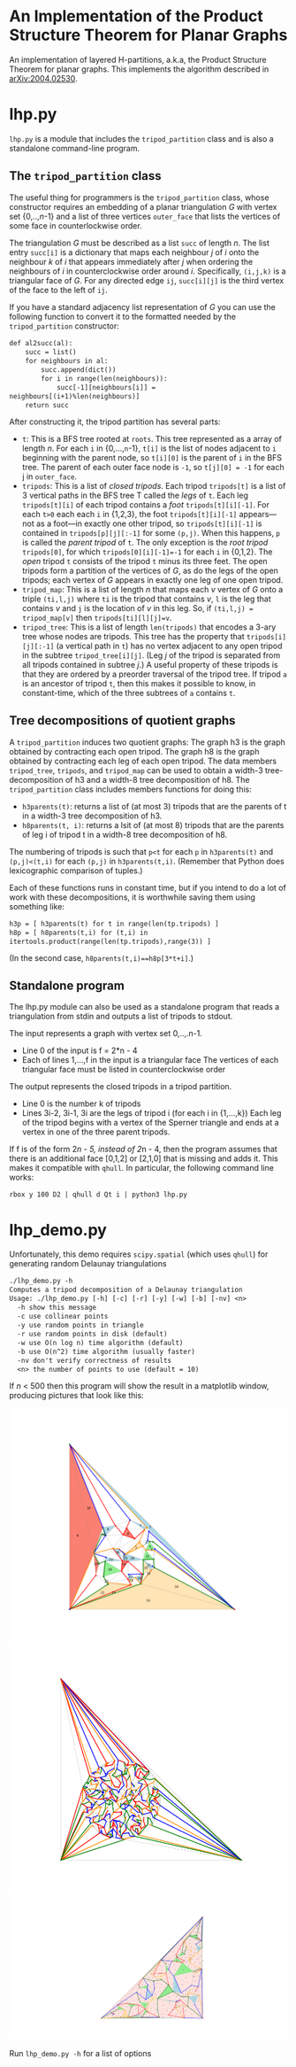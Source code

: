 # An Implementation of the Product Structure Theorem for Planar Graphs

An implementation of layered H-partitions, a.k.a, the Product Structure Theorem for planar graphs.  This implements the algorithm described in [arXiv:2004.02530](https://arxiv.org/abs/2004.02530).

# lhp.py

`lhp.py` is a module that includes the `tripod_partition` class and is also a standalone command-line program.

## The `tripod_partition` class

The useful thing for programmers is the `tripod_partition` class, whose constructor requires an embedding of a planar triangulation *G* with vertex set \{0,..,*n*-1\} and a list of three vertices `outer_face` that lists the vertices of some face in counterlockwise order.

The triangulation *G* must be described as a list `succ` of length *n*. The list entry `succ[i]` is a dictionary that maps each neighbour *j* of *i* onto the neighbour *k* of *i* that appears immediately after *j* when ordering the neighbours of *i* in counterclockwise order around *i*.  Specifically, `(i,j,k)` is a triangular face of *G*.  For any directed edge `ij`, `succ[i][j]` is the third vertex of the face to the left of `ij`.

If you have a standard adjacency list representation of *G* you can use the following function to convert it to the formatted needed by the `tripod_partition` constructor:

    def al2succ(al):
        succ = list()
        for neighbours in al:
            succ.append(dict())
            for i in range(len(neighbours)):
                succ[-1][neighbours[i]] = neighbours[(i+1)%len(neighbours)]
        return succ


After constructing it, the tripod partition has several parts:

- `t`: This is a BFS tree rooted at `roots`.  This tree represented as a array of length *n*. For each `i` in \{0,...,`n`-1\}, `t[i]` is the list of nodes adjacent to `i` beginning with the parent node, so `t[i][0]` is the parent of `i` in the BFS tree.  The parent of each outer face node is `-1`, so `t[j][0] = -1` for each j in `outer_face`.
- `tripods`: This is a list of *closed tripods*.  Each tripod `tripods[t]` is a list of 3 vertical paths in the BFS tree T called the *legs* of `t`.  Each leg `tripods[t][i]` of each tripod contains a *foot* `tripods[t][i][-1]`.  For each `t>0` each each `i` in \{1,2,3\}, the foot `tripods[t][i][-1]` appears&mdash;not as a foot&mdash;in exactly one other tripod, so  `tripods[t][i][-1]` is contained in `tripods[p][j][:-1]` for some `(p,j)`.  When this happens, `p` is called the *parent tripod* of `t`.  The only exception is the *root tripod* `tripods[0]`, for which `tripods[0][i][-1]=-1` for each `i` in \{0,1,2\}.  The *open* tripod `t` consists of the tripod `t` minus its three feet. The open tripods form a partition of the vertices of *G*, as do the legs of the open tripods; each vertex of *G* appears in exactly one leg of one open tripod.
- `tripod_map`: This is a list of length *n* that maps each *v* vertex of *G* onto a triple `(ti,l,j)` where `ti` is the tripod that contains *v*, `l` is the leg that contains *v* and `j` is the location of *v* in this leg.  So, if `(ti,l,j) = tripod_map[v]` then `tripods[ti][l][j]=v`.
- `tripod_tree`: This is a list of length `len(tripods)` that encodes a 3-ary tree whose nodes are tripods.  This tree has the property that `tripods[i][j][:-1]` (a vertical path in `t`) has no vertex adjacent to any open tripod in the subtree `tripod_tree[i][j]`.  (Leg *j* of the tripod is separated from all tripods contained in subtree *j*.)  A useful property of these tripods is that they are ordered by a preorder traversal of the tripod tree.  If tripod `a` is an ancestor of tripod `t`, then this makes it possible to know, in constant-time, which of the three subtrees of `a` contains `t`.

## Tree decompositions of quotient graphs

A `tripod_partition` induces two quotient graphs: The graph h3 is the graph obtained by contracting each open tripod. The graph h8 is the graph obtained by contracting each leg of each open tripod. The data members `tripod_tree`, `tripods`, and `tripod_map` can be used to obtain a width-3 tree-decomposition of h3 and a width-8 tree decomposition of h8. The `tripod_partition` class includes members functions for doing this:

- `h3parents(t)`: returns a list of (at most 3) tripods that are the parents of t in a width-3 tree decomposition of h3.
- `h8parents(t, i)`: returns a lsit of (at most 8) tripods that are the parents of leg i of tripod t in a width-8 tree decomposition of h8.

The numbering of tripods is such that `p<t` for each `p` in `h3parents(t)` and `(p,j)<(t,i)` for each `(p,j)` in `h3parents(t,i)`.  (Remember that Python does lexicographic comparison of tuples.) 

Each of these functions runs in constant time, but if you intend to do a lot of work with these decompositions, it is worthwhile saving them using something like:

    h3p = [ h3parents(t) for t in range(len(tp.tripods) ]
    h8p = [ h8parents(t,i) for (t,i) in itertools.product(range(len(tp.tripods),range(3)) ]

(In the second case, `h8parents(t,i)==h8p[3*t+i]`.)

## Standalone program

The lhp.py module can also be used as a standalone program that reads a triangulation from stdin and outputs a list of tripods to stdout.

The input represents a graph with vertex set 0,..,.n-1.
- Line 0 of the input is f = 2*n - 4
- Each of lines 1,...,f in the input is a triangular face
The vertices of each triangular face must be listed in counterclockwise order

The output represents the closed tripods in a tripod partition.
- Line 0 is the number k of tripods
- Lines 3i-2, 3i-1, 3i are the legs of tripod i (for each i in {1,...,k})
Each leg of the tripod begins with a vertex of the Sperner triangle and ends at a vertex in one of the three parent tripods.

If f is of the form 2*n - 5, instead of 2*n - 4, then the program assumes that there is an additional face [0,1,2] or [2,1,0] that is missing and adds it. This makes it compatible with `qhull`. In particular, the following command line works:

    rbox y 100 D2 | qhull d Qt i | python3 lhp.py

# lhp_demo.py

Unfortunately, this demo requires `scipy.spatial` (which uses `qhull`) for generating random Delaunay triangulations

    ./lhp_demo.py -h
    Computes a tripod decomposition of a Delaunay triangulation
    Usage: ./lhp_demo.py [-h] [-c] [-r] [-y] [-w] [-b] [-nv] <n>
      -h show this message
      -c use collinear points
      -y use random points in triangle
      -r use random points in disk (default)
      -w use O(n log n) time algorithm (default)
      -b use O(n^2) time algorithm (usually faster)
      -nv don't verify correctness of results
      <n> the number of points to use (default = 10)

If *n* &lt; 500 then this program will show the result in a matplotlib window, producing pictures that look like this:

![tripod decomposition](figs/figure.png "Tripod decomposition")
![tripod decomposition](figs/figure2.png "Tripod decomposition")
![tripod decomposition](figs/figure3.png "Tripod decomposition")

Run `lhp_demo.py -h` for a list of options
